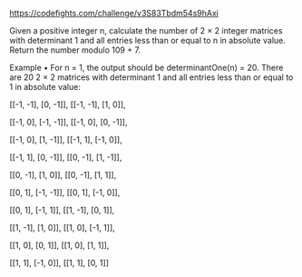 https://codefights.com/challenge/v3S83Tbdm54s9hAxi

Given a positive integer n, calculate the number of 2 × 2 integer matrices with determinant 1 and all entries less than or equal to n in absolute value. Return the number modulo 109 + 7.

Example
•	For n = 1, the output should be
determinantOne(n) = 20.
There are 20 2 × 2 matrices with determinant 1 and all entries less than or equal to 1 in absolute value:

[[-1, -1], [0, -1]], [[-1, -1], [1, 0]],

[[-1, 0], [-1, -1]], [[-1, 0], [0, -1]],

[[-1, 0], [1, -1]], [[-1, 1], [-1, 0]],

[[-1, 1], [0, -1]], [[0, -1], [1, -1]],

[[0, -1], [1, 0]], [[0, -1], [1, 1]],

[[0, 1], [-1, -1]], [[0, 1], [-1, 0]],

[[0, 1], [-1, 1]], [[1, -1], [0, 1]],

[[1, -1], [1, 0]], [[1, 0], [-1, 1]],

[[1, 0], [0, 1]], [[1, 0], [1, 1]],

[[1, 1], [-1, 0]], [[1, 1], [0, 1]]

